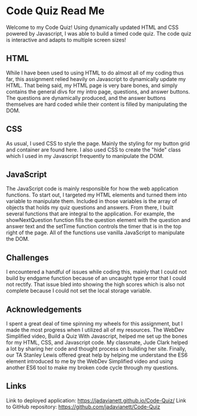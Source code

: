 # Code Quiz Read Me 
Welcome to my Code Quiz! Using dynamically updated HTML and CSS powered by Javascript, I was able to build a timed code quiz. The code quiz is interactive and adapts to multiple screen sizes! 

## HTML 
While I have been used to using HTML to do almost all of my coding thus far, this assignment relied heavily on Javascript to dynamically update my HTML. That being said, my HTML page is very bare bones, and simply contains the general divs for my intro page, questions, and answer buttons. The questions are dynamically produced, and the answer buttons themselves are hard coded while their content is filled by manipulating the DOM. 

## CSS
As usual, I used CSS to style the page. Mainly the styling for my button grid and container are found here. I also used CSS to create the "hide" class which I used in my Javascript frequently to manipulate the DOM. 

## JavaScript 
The JavaScript code is mainly responsible for how the web application functions. To start out, I targeted my HTML elements and turned them into variable to manipulate them. Included in those variables is the array of objects that holds my quiz questions and answers. From there, I built several functions that are integral to the application. For example, the showNextQuestion function fills the question element with the question and answer text and the setTime function controls the timer that is in the top right of the page. All of the functions use vanilla JavaScript to manipulate the DOM. 

## Challenges 
I encountered a handful of issues while coding this, mainly that I could not build by endgame function because of an uncaught type error that I could not rectify. That issue bled into showing the high scores which is also not complete because I could not set the local storage variable. 

## Acknowledgements 
I spent a great deal of time spinning my wheels for this assignment, but I made the most progress when I utilized all of my resources. The WebDev Simplified video, Build a Quiz With Javascript, helped me set up the bones for my HTML, CSS, and Javascript code. My classmate, Jude Clark helped a lot by sharing her code and thought process on building her site. Finally, our TA Stanley Lewis offered great help by helping me understand the ES6 element introduced to me by the WebDev Simplified video and using another ES6 tool to make my broken code cycle through my questions. 

## Links 
Link to deployed application: https://jadavianett.github.io/Code-Quiz/ 
Link to GitHub repository: https://github.com/jadavianett/Code-Quiz 